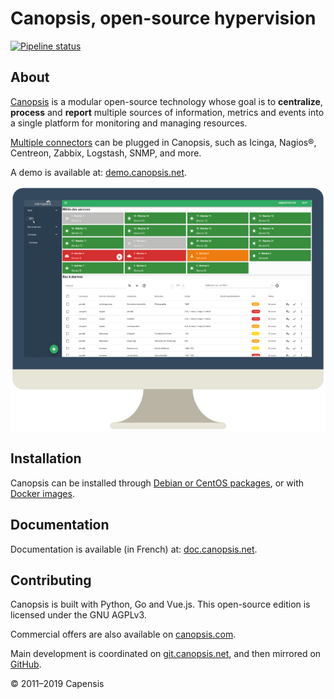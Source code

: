 # Canopsis, open-source hypervision

[![Pipeline status](https://git.canopsis.net/canopsis/canopsis/badges/develop/pipeline.svg)](https://git.canopsis.net/canopsis/canopsis/commits/develop)

## About

[Canopsis](http://www.canopsis.com) is a modular open-source technology whose goal is to **centralize**, **process** and **report** multiple sources of information, metrics and events into a single platform for monitoring and managing resources.

[Multiple connectors](https://doc.canopsis.net/guide-connecteurs/) can be plugged in Canopsis, such as Icinga, Nagios®, Centreon, Zabbix, Logstash, SNMP, and more.

A demo is available at: [demo.canopsis.net](http://demo.canopsis.net).

[![Canopsis UI](screenshot.png)](http://www.canopsis.com)

## Installation

Canopsis can be installed through [Debian or CentOS packages](https://doc.canopsis.net/guide-administration/installation/installation-paquets/), or with [Docker images](https://doc.canopsis.net/guide-administration/installation/installation-conteneurs/).

## Documentation

Documentation is available (in French) at: [doc.canopsis.net](https://doc.canopsis.net).

## Contributing

Canopsis is built with Python, Go and Vue.js. This open-source edition is licensed under the GNU AGPLv3.

Commercial offers are also available on [canopsis.com](http://www.canopsis.com).

Main development is coordinated on [git.canopsis.net](https://git.canopsis.net/canopsis/canopsis), and then mirrored on [GitHub](https://github.com/capensis/canopsis).

© 2011–2019 Capensis
